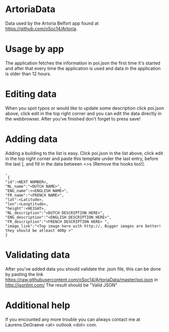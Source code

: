 ArtoriaData
===========

Data used by the Artoria Belfort app found at https://github.com/oSoc14/Artoria.

Usage by app
===========
The application fetches the information in poi.json the first time it's started and after that every time the application is used and data in the application is older than 12 hours.

Editing data
===========
When you spot typos or would like to update some description click poi.json above, click edit in the top right corner and you can edit the data directly in the webbrowser. After you've finished don't forget to press save!

Adding data
===========
Adding a building to the list is easy. Click poi.json in the list above, click edit in the top right corner  and paste this template under the last entry, before the last ], and fill in the data between <>s [Remove the hooks too!].

    ,
     {
    "id":<NEXT NUMBER>,
    "NL_name":"<DUTCH NAME>",
    "ENG_name":<<ENGLISH NAME>",
    "FR_name":"<FRENCH NAME>",
    "lat":<Latitude>,
    "lon":<Longtitude>,
    "height":<HEIGHT>,
    "NL_description":"<DUTCH DESCRIPTION HERE>",
    "ENG_description":"<ENGLISH DESCRIPTION HERE>",
    "FR_description":"<FRENCH DESCRIPTION HERE> ", 
    "image_link":"<Top image here with http://, Bigger images are better! they should be atleast 400p >"
    }

Validating data
============
After you've added data you should validate the .json file, this can be done by pasting the link https://raw.githubusercontent.com/oSoc14/ArtoriaData/master/poi.json in http://jsonlint.com/
The result should be "Valid JSON"

Additional help
============
If you encounted any more trouble you can always contact me at Laurens.DeGraeve \<at> outlook \<dot> com.
